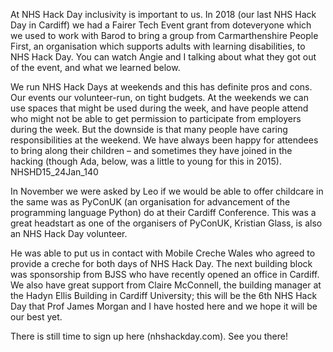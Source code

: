 

At NHS Hack Day inclusivity is important to us. In 2018 (our last NHS Hack Day in Cardiff) we had a Fairer Tech Event grant from doteveryone which we used to work with Barod to bring a group from Carmarthenshire People First, an organisation which supports adults with learning disabilities, to NHS Hack Day. You can watch Angie and I talking about what they got out of the event, and what we learned below.

We run NHS Hack Days at weekends and this has definite pros and cons. Our events our volunteer-run, on tight budgets. At the weekends we can use spaces that might be used during the week, and have people attend who might not be able to get permission to participate from employers during the week. But the downside is that many people have caring responsibilities at the weekend. We have always been happy for attendees to bring along their children – and sometimes they have joined in the hacking (though Ada, below, was a little to young for this in 2015).
NHSHD15_24Jan_140

In November we were asked by Leo if we would be able to offer childcare in the same was as PyConUK (an organisation for advancement of the programming language Python) do at their Cardiff Conference. This was a great headstart as one of the organisers of PyConUK, Kristian Glass, is also an NHS Hack Day volunteer.

He was able to put us in contact with Mobile Creche Wales who agreed to provide a creche for both days of NHS Hack Day. The next building block was sponsorship from BJSS who have recently opened an office in Cardiff. We also have great support from Claire McConnell, the building manager at the Hadyn Ellis Building in Cardiff University; this will be the 6th NHS Hack Day that Prof James Morgan and I have hosted here and we hope it will be our best yet.

There is still time to sign up here (nhshackday.com). See you there! 

